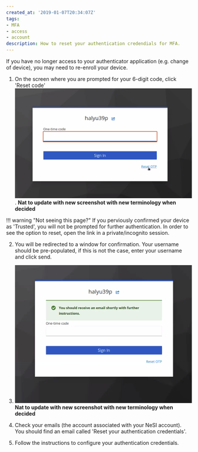 ```yaml
---
created_at: '2019-01-07T20:34:07Z'
tags:
- MFA
- access
- account
description: How to reset your authentication credendials for MFA.
---
```


If you have no longer access to your authenticator application (e.g. change of device), you may need to re-enroll your device.

1. On the screen where you are prompted for your 6-digit code, click 'Reset code'
   ![Reset OPT Example](../../assets/images/resetotp_link.png).
**Nat to update with new screenshot with new terminology when decided**

!!! warning "Not seeing this page?"
   If you perviously confirmed your device as 'Trusted', you will not be prompted for further authentication.
   In order to see the option to reset, open the link in a private/incognito session.
   
2. You will be redirected to a window for confirmation. Your username should be pre-populated, if this is not the case, enter your username and click send.
3. ![Reset OPT Example2](../../assets/images/resetotp_ack.png)
**Nat to update with new screenshot with new terminology when decided**

4. Check your emails (the account associated with your NeSI account).
   You should find an email called 'Reset your authentication credentials'.

5. Follow the instructions to configure your authentication credentials.
